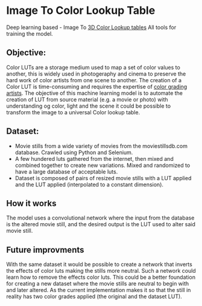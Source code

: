 # Image To Color Lookup Table
Deep learning based - Image To [3D Color Lookup tables](https://en.wikipedia.org/wiki/3D_lookup_table)
All tools for training the model.

## Objective:
Color LUTs are a storage medium used to map a set of color values to another, this is widely used in photogeraphy and cinema to preserve the hard work of color artists from one scene to another. The creation of a Color LUT is time-consuming and requires the expertise of [color grading artists](https://en.wikipedia.org/wiki/Color_grading).
The objective of this machine learning model is to automate the creation of LUT from source material (e.g. a movie or photo) with understanding og color, light and the scene it could be possible to transform the image to a universal Color lookup table.

## Dataset:
 - Movie stills from a wide variety of movies from the moviestillsdb.com database. Crawled using Python and Selenium.
 - A few hundered luts gathered from the internet, then mixed and combined together to create new variations. Mixed and randomized to have a large database of acceptable luts.
 - Dataset is composed of pairs of resized movie stills with a LUT applied and the LUT applied (interpolated to a constant dimension).

## How it works
The model uses a convolutional network where the input from the database is the altered movie still, and the desired output is the LUT used to alter said movie still.


## Future improvments
With the same dataset it would be possible to create a network that inverts the effects of color luts making the stills more neutral. Such a network could learn how to remove the effects color luts. This could be a better foundation for creating a new dataset where the movie stills are neutral to begin with and later altered. As the current implementation makes it so that the still in reality has two color grades applied (the original and the dataset LUT).
